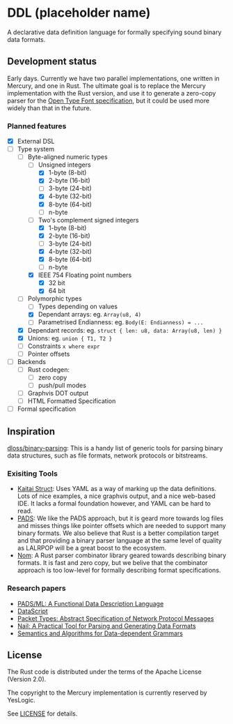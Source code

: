 # DDL (placeholder name)

A declarative data definition language for formally specifying sound binary
data formats.

## Development status

Early days. Currently we have two parallel implementations, one written in
Mercury, and one in Rust. The ultimate goal is to replace the Mercury
implementation with the Rust version, and use it to generate a zero-copy
parser for the [Open Type Font specification], but it could be used more
widely than that in the future.

[Open Type Font specification]: https://www.microsoft.com/typography/otspec/otff.htm

### Planned features

- [x] External DSL
- [ ] Type system
  - [ ] Byte-aligned numeric types
    - [ ] Unsigned integers
      - [x] 1-byte (8-bit)
      - [x] 2-byte (16-bit)
      - [ ] 3-byte (24-bit)
      - [x] 4-byte (32-bit)
      - [x] 8-byte (64-bit)
      - [ ] n-byte
    - [ ] Two's complement signed integers
      - [x] 1-byte (8-bit)
      - [x] 2-byte (16-bit)
      - [ ] 3-byte (24-bit)
      - [x] 4-byte (32-bit)
      - [x] 8-byte (64-bit)
      - [ ] n-byte
    - [x] IEEE 754 Floating point numbers
      - [x] 32 bit
      - [x] 64 bit
  - [ ] Polymorphic types
    - [ ] Types depending on values
    - [x] Dependant arrays: eg. `Array(u8, 4)`
    - [ ] Parametrised Endianness: eg. `Body(E: Endianness) = ...`
  - [x] Dependant records: eg. `struct { len: u8, data: Array(u8, len) }`
  - [x] Unions: eg. `union { T1, T2 }`
  - [ ] Constraints `x where expr`
  - [ ] Pointer offsets
- [ ] Backends
  - [ ] Rust codegen:
    - [ ] zero copy
    - [ ] push/pull modes
  - [ ] Graphvis DOT output
  - [ ] HTML Formatted Specification
- [ ] Formal specification

## Inspiration

[dloss/binary-parsing](https://github.com/dloss/binary-parsing):
This is a handy list of generic tools for parsing binary data structures, such
as file formats, network protocols or bitstreams.

### Exisiting Tools

- [Kaitai Struct](http://kaitai.io):
  Uses YAML as a way of marking up the data definitions. Lots of nice
  examples, a nice graphvis output, and a nice web-based IDE. It lacks a
  formal foundation however, and YAML can be hard to read.
- [PADS](https://pads.cs.tufts.edu):
  We like the PADS approach, but it is geard more towards log files and
  misses things like pointer offsets which are needed to support many
  binary formats. We also believe that Rust is a better compilation target
  and that providing a binary parser language at the same level of quality
  as LALRPOP will be a great boost to the ecosystem.
- [Nom](https://github.com/Geal/nom):
  A Rust parser combinator library geared towards describing binary
  formats. It is fast and zero copy, but we belive that the combinator
  approach is too low-level for formally describing format specifications.

### Research papers

- [PADS/ML: A Functional Data Description Language](https://www.cs.princeton.edu/~dpw/papers/padsml06.pdf)
- [DataScript](http://people.cs.vt.edu/%7Egback/papers/gback-datascript-gpce2002.pdf)
- [Packet Types: Abstract Specification of Network Protocol Messages](http://conferences.sigcomm.org/sigcomm/2000/conf/paper/sigcomm2000-9-2.pdf)
- [Nail: A Practical Tool for Parsing and Generating Data Formats](https://www.usenix.org/system/files/conference/osdi14/osdi14-paper-bangert.pdf)
- [Semantics and Algorithms for Data-dependent Grammars](https://www.cs.princeton.edu/~dpw/papers/ddg-tr.pdf)

## License

The Rust code is distributed under the terms of the Apache License (Version 2.0).

The copyright to the Mercury implementation is currently reserved by YesLogic.

See [LICENSE](LICENSE) for details.
